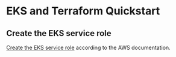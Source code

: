 # EKS and Terraform Quickstart

## Create the EKS service role

[Create the EKS service role](https://docs.aws.amazon.com/eks/latest/userguide/getting-started.html#role-create) according to the AWS documentation.



